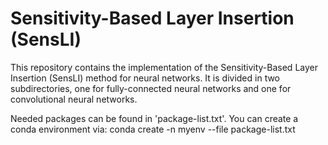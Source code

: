 # Sensitivity-Based Layer Insertion (SensLI)

This repository contains the implementation of the Sensitivity-Based Layer Insertion (SensLI) method for neural networks. 
It is divided in two subdirectories, one for fully-connected neural networks and one for convolutional neural networks.

Needed packages can be found in 'package-list.txt'.
You can create a conda environment via: conda create -n myenv --file package-list.txt
